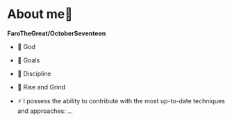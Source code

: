 # About me👋


**FaroTheGreat/OctoberSeventeen** 

- 🔭 God 
- 🌱 Goals 
- 👯 Discipline 

- 💬 Rise and Grind 


- ⚡ I possess the ability to contribute with the most up-to-date
techniques and approaches: ...

